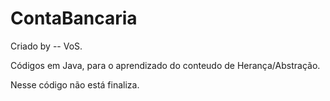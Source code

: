 # ContaBancaria

Criado by -- VoS.

Códigos em Java, para o aprendizado do conteudo de Herança/Abstração.

Nesse código não está finaliza.
